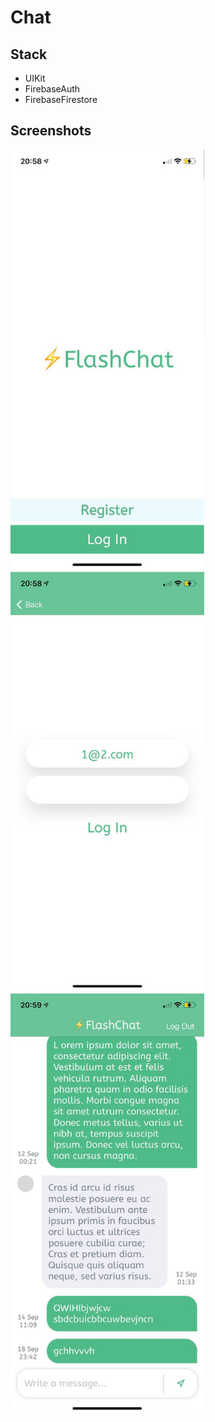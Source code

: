 # Chat 

## Stack
* UIKit
* FirebaseAuth
* FirebaseFirestore

## Screenshots
![alt text](Screenshots/1.png) ![alt text](Screenshots/2.png) 
![alt text](Screenshots/3.png)
